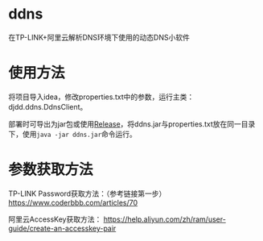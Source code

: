# ddns
在TP-LINK+阿里云解析DNS环境下使用的动态DNS小软件

# 使用方法

将项目导入idea，修改properties.txt中的参数，运行主类：djdd.ddns.DdnsClient。

部署时可导出为jar包或使用[Release](https://github.com/djdd0/ddns/releases)，将ddns.jar与properties.txt放在同一目录下，使用`java -jar ddns.jar`命令运行。

# 参数获取方法

TP-LINK Password获取方法：（参考链接第一步）
https://www.coderbbb.com/articles/70

阿里云AccessKey获取方法：
https://help.aliyun.com/zh/ram/user-guide/create-an-accesskey-pair
